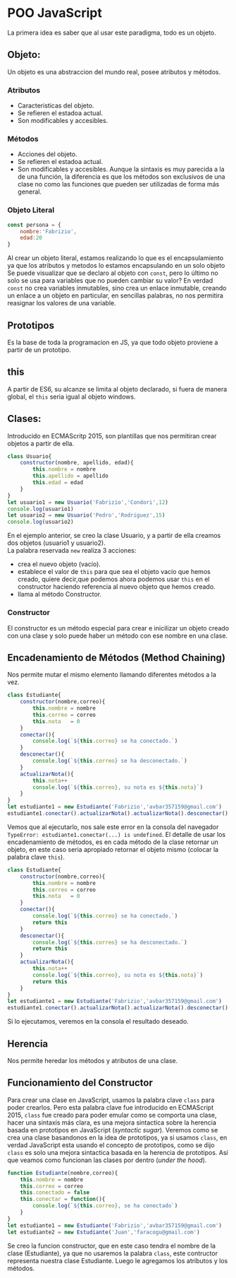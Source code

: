 # POO JavaScript
La primera idea es saber que al usar este paradigma, todo es un objeto.  
## Objeto: 
Un objeto es una abstraccion del mundo real, posee atributos y métodos.
### Atributos
- Caracteristicas del objeto.
- Se refieren el estadoa actual.
- Son modificables y accesibles.
### Métodos
- Acciones del objeto.
- Se refieren el estadoa actual.
- Son modificables y accesibles.
Aunque la sintaxis es muy parecida a la de una función, la diferencia es que los métodos son exclusivos de una clase no como las funciones que pueden ser utilizadas de forma más general.

### Objeto Literal
```JavaScript
const persona = {
    nombre:'Fabrizio',
    edad:20
}
```
Al crear un objeto literal, estamos realizando lo que es el encapsulamiento ya que los atributos y metodos lo estamos encapsulando en un solo objeto
Se puede visualizar que se declaro al objeto con `const`, pero lo último no solo se usa para variables que no pueden cambiar su valor?
En verdad `const` no crea variables inmutables, sino crea un enlace inmutable, creando un enlace a un objeto en particular, en sencillas palabras, no nos permitira reasignar los valores de una variable.
## Prototipos
Es la base de toda la programacion en JS, ya que todo objeto proviene a partir de un prototipo.
## this
A partir de ES6, su alcanze se limita al objeto declarado, si fuera de manera global, el `this` seria igual al objeto windows.

## Clases:
Introducido en ECMAScritp 2015, son plantillas que nos permitiran crear objetos a partir de ella.
```JavaScript
class Usuario{
    constructor(nombre, apellido, edad){
        this.nombre = nombre
        this.apellido = apellido
        this.edad = edad
    }
}
let usuario1 = new Usuario('Fabrizio','Condori',12)
console.log(usuario1)
let usuario2 = new Usuario('Pedro','Rodriguez',15)
console.log(usuario2)
```
En el ejemplo anterior, se creo la clase Usuario, y a partir de ella creamos dos objetos (usuario1 y usuario2).  
La palabra reservada `new` realiza 3 acciones:
- crea el nuevo objeto (vacío).
- establece el valor de `this` para que sea el objeto vacío que hemos creado, quiere decir,que podemos ahora podemos usar `this` en el constructor haciendo referencia al nuevo objeto que hemos creado.
- llama al método Constructor.
### Constructor
El constructor es un método especial para crear e inicilizar un objeto creado con una clase y solo puede haber un método con ese nombre en una clase.

## Encadenamiento de Métodos (Method Chaining)
Nos permite mutar el mismo elemento llamando diferentes métodos a la vez.
```JavaScript
class Estudiante{
    constructor(nombre,correo){
        this.nombre = nombre
        this.correo = correo
        this.nota   = 0
    }
    conectar(){
        console.log(`${this.correo} se ha conectado.`)
    }
    desconectar(){
        console.log(`${this.correo} se ha desconectado.`)
    }
    actualizarNota(){
        this.nota++
        console.log(`${this.correo}, su nota es ${this.nota}`)
    }
}
let estudiante1 = new Estudiante('Fabrizio','avbar357159@gmail.com')
estudiante1.conectar().actualizarNota().actualizarNota().desconectar()
```
Vemos que al ejecutarlo, nos sale este error en la consola del navegador `TypeError: estudiante1.conectar(...) is undefined`. El detalle de usar los encadenamiento de métodos, es en cada método de la clase retornar un objeto, en este caso seria apropiado retornar el objeto mismo (colocar la palabra clave `this`).
```JavaScript
class Estudiante{
    constructor(nombre,correo){
        this.nombre = nombre
        this.correo = correo
        this.nota   = 0
    }
    conectar(){
        console.log(`${this.correo} se ha conectado.`)
        return this
    }
    desconectar(){
        console.log(`${this.correo} se ha desconectado.`)
        return this
    }
    actualizarNota(){
        this.nota++
        console.log(`${this.correo}, su nota es ${this.nota}`)
        return this
    }
}
let estudiante1 = new Estudiante('Fabrizio','avbar357159@gmail.com')
estudiante1.conectar().actualizarNota().actualizarNota().desconectar()
```
Si lo ejecutamos, veremos en la consola el resultado deseado.

## Herencia
Nos permite heredar los métodos y atributos de una clase.
## Funcionamiento del Constructor
Para crear una clase en JavaScript, usamos la palabra clave `class` para poder crearlos. Pero esta palabra clave fue introducido en ECMAScript 2015, `class` fue creado para poder emular como se comporta una clase, hacer una sintaxis más clara, es una mejora sintactica sobre la herencia basada en prototipos en JavaScript (*syntactic sugar*). 
Veremos como se crea una clase basandonos en la idea de prototipos, ya si usamos `class`, en verdad JavaScript esta usando el concepto de prototipos, como se dijo `class` es solo una mejora sintactica basada en la herencia de prototipos.
Así que veamos como funcionan las clases por dentro (*under the hood*).
```JavaScript
function Estudiante(nombre,correo){
    this.nombre = nombre
    this.correo = correo
    this.conectado = false
    this.conectar = function(){
        console.log(`${this.correo}, se ha conectado`)
    }
}
let estudiante1 = new Estudiante('Fabrizio','avbar357159@gmail.com')
let estudiante2 = new Estudiante('Juan','faracogu@gmail.com')
```
Se creo la funcion constructor, que en este caso tendra el nombre de la clase (Estudiante), ya que no usaremos la palabra `class`, este contructor representa nuestra clase Estudiante. Luego le agregamos los atributos y los métodos.